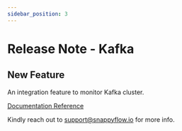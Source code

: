 ```yaml
---
sidebar_position: 3 
---
```

# Release Note - Kafka

## New Feature

An integration feature to monitor Kafka cluster.

[Documentation Reference](/docs/sidebar-snappyflow-saas/Integrations/kafka/overview)

Kindly reach out to [support@snappyflow.io](mailto:support@snappyflow.io) for more info.
